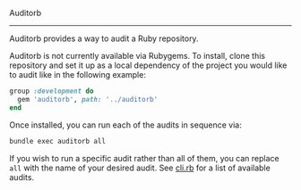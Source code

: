 Auditorb

---

Auditorb provides a way to audit a Ruby repository.

Auditorb is not currently available via Rubygems. To install, clone this
repository and set it up as a local dependency of the project you would like to
audit like in the following example:

```rb
group :development do
  gem 'auditorb', path: '../auditorb'
end
```

Once installed, you can run each of the audits in sequence via:

```sh
bundle exec auditorb all
```

If you wish to run a specific audit rather than all of them, you can replace
`all` with the name of your desired audit. See [cli.rb](./lib/auditorb/cli.rb)
for a list of available audits.
